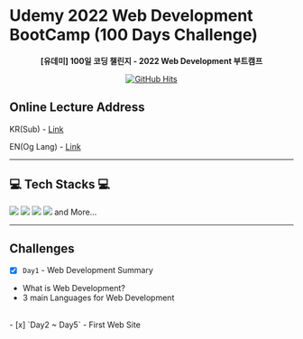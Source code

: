 # Udemy 2022 Web Development BootCamp (100 Days Challenge)

<div align="center">


**[유데미] 100일 코딩 챌린지 - 2022 Web Development 부트캠프**

[![GitHub Hits](https://hits.seeyoufarm.com/api/count/incr/badge.svg?url=https%3A%2F%2Fgithub.com%2FJAENY007%2F2022-web-development-bootcamp&count_bg=%23FF8C8C&title_bg=%23ACACAC&icon=github.svg&icon_color=%23FFFFFF&title=GitHub-Hits&edge_flat=false)](https://hits.seeyoufarm.com)

</div>

## Online Lecture Address

KR(Sub) - [Link](https://www.udemy.com/course/100-2022-web-development/)

EN(Og Lang) - [Link](https://www.udemy.com/course/100-days-of-code-web-development-bootcamp/)


---

## 💻 Tech Stacks 💻

<img src="https://img.shields.io/badge/Html5-E34F26?style=flat-square&logo=Html5&logoColor=white"/> <img src="https://img.shields.io/badge/CSS-1572B6?style=flat-square&logo=CSS3&logoColor=white"> <img src="https://img.shields.io/badge/JavaScript-F7DF1E?style=flat-square&logo=JavaScript&logoColor=white"/> <img src="https://img.shields.io/badge/Git_Hub-000?style=flat-square&logo=GitHub&logoColor=white"/> and More...

---

## Challenges

- [x] `Day1` - Web Development Summary
- What is Web Development?
- 3 main Languages for Web Development

<br>
- [x] `Day2 ~ Day5` - First Web Site
